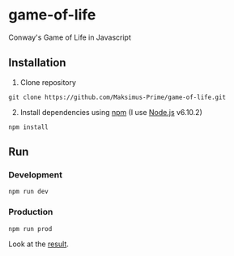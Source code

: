 # game-of-life
Conway's Game of Life in Javascript
## Installation
1. Clone repository
```
git clone https://github.com/Maksimus-Prime/game-of-life.git
```
2. Install dependencies using [npm](https://www.npmjs.com/) (I use [Node.js](https://nodejs.org) v6.10.2)
```
npm install
```
## Run
### Development
```
npm run dev
```
### Production
```
npm run prod
```
Look at the [result](https://maksimus-prime.github.io/game-of-life/).